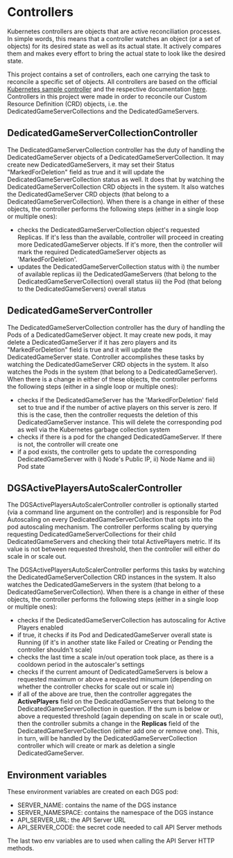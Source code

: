 # Controllers

Kubernetes controllers are objects that are active reconciliation processes. In simple words, this means that a controller watches an object (or a set of objects) for its desired state as well as its actual state. It actively compares them and makes every effort to bring the actual state to look like the desired state.

This project contains a set of controllers, each one carrying the task to reconcile a specific set of objects. All controllers are based on the official [Kubernetes sample controller](https://github.com/kubernetes/sample-controller) and the respective documentation [here](https://github.com/kubernetes/community/blob/master/contributors/devel/controllers.md). Controllers in this project were made in order to reconcile our Custom Resource Definition (CRD) objects, i.e. the DedicatedGameServerCollections and the DedicatedGameServers.

## DedicatedGameServerCollectionController

The DedicatedGameServerCollection controller has the duty of handling the DedicatedGameServer objects of a DedicatedGameServerCollection. It may create new DedicatedGameServers, it may set their Status "MarkedForDeletion" field as true and it will update the DedicatedGameServerCollection status as well. It does that by watching the DedicatedGameServerCollection CRD objects in the system. It also watches the DedicatedGameServer CRD objects (that belong to a DedicatedGameServerCollection). When there is a change in either of these objects, the controller performs the following steps (either in a single loop or multiple ones):

- checks the DedicatedGameServerCollection object's requested Replicas. If it's less than the available, controller will proceed in creating more DedicatedGameServer objects. If it's more, then the controller will mark the required DedicatedGameServer objects as 'MarkedForDeletion'.
- updates the DedicatedGameServerCollection status with i) the number of available replicas ii) the DedicatedGameServers (that belong to the DedicatedGameServerCollection) overall status iii) the Pod (that belong to the DedicatedGameServers) overall status

## DedicatedGameServerController

The DedicatedGameServerCollection controller has the dury of handling the Pods of a DedicatedGameServer object. It may create new pods, it may delete a DedicatedGameServer if it has zero players and its "MarkedForDeletion" field is true and it will update the DedicatedGameServer state. Controller accomplishes these tasks by watching the DedicatedGameServer CRD objects in the system. It also watches the Pods in the system (that belong to a DedicatedGameServer). When there is a change in either of these objects, the controller performs the following steps (either in a single loop or multiple ones):

- checks if the DedicatedGameServer has the 'MarkedForDeletion' field set to true and if the number of active players on this server is zero. If this is the case, then the controller requests the deletion of this DedicatedGameServer instance. This will delete the corresponding pod as well via the Kubernetes garbage collection system
- checks if there is a pod for the changed DedicatedGameServer. If there is not, the controller will create one
- if a pod exists, the controller gets to update the corresponding DedicatedGameServer with i) Node's Public IP, ii) Node Name and iii) Pod state

## DGSActivePlayersAutoScalerController

The DGSActivePlayersAutoScalerController controller is optionally started (via a command line argument on the controller) and is responsible for Pod Autoscaling on every DedicatedGameServerCollection that opts into the pod autoscaling mechanism. The controller performs scaling by querying requesting DedicatedGameServerCollections for their child DedicatedGameServers and checking their total ActivePlayers metric. If its value is not between requested threshold, then the controller will either do scale in or scale out.

The DGSActivePlayersAutoScalerController performs this tasks by watching the DedicatedGameServerCollection CRD instances in the system. It also watches the DedicatedGameServers in the system (that belong to a DedicatedGameServerCollection). When there is a change in either of these objects, the controller performs the following steps (either in a single loop or multiple ones):

- checks if the DedicatedGameServerCollection has autoscaling for Active Players enabled
- if true, it checks if its Pod and DedicatedGameServer overall state is Running (if it's in another state like Failed or Creating or Pending the controller shouldn't scale)
- checks the last time a scale in/out operation took place, as there is a cooldown period in the autoscaler's settings
- checks if the current amount of DedicatedGameServers is below a requested maximum or above a requested minumum (depending on whether the controller checks for scale out or scale in)
- if all of the above are true, then the controller aggregates the **ActivePlayers** field on the DedicatedGameServers that belong to the DedicatedGameServerCollection in question. If the sum is below or above a requested threshold (again depending on scale in or scale out), then the controller submits a change in the **Replicas** field of the DedicatedGameServerCollection (either add one or remove one). This, in turn, will be handled by the DedicatedGameServerCollection controller which will create or mark as deletion a single DedicatedGameServer.


## Environment variables

These environment variables are created on each DGS pod:

- SERVER_NAME: contains the name of the DGS instance
- SERVER_NAMESPACE: contains the namespace of the DGS instance
- API_SERVER_URL: the API Server URL
- API_SERVER_CODE: the secret code needed to call API Server methods

The last two env variables are to used when calling the API Server HTTP methods.
